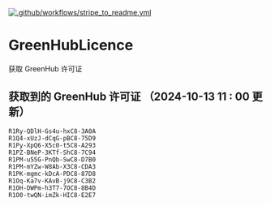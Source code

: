 [![.github/workflows/stripe_to_readme.yml](https://github.com/zjx-kimi/GreenHubLicence/actions/workflows/stripe_to_readme.yml/badge.svg)](https://github.com/zjx-kimi/GreenHubLicence/actions/workflows/stripe_to_readme.yml)
# GreenHubLicence
获取 GreenHub 许可证
## 获取到的 GreenHub 许可证 （2024-10-13 11 : 00 更新）
```
R1Ry-QDlH-Gs4u-hxC8-3A0A
R1Q4-xUzJ-dCqG-pBC8-75D9
R1Py-XpQ6-X5c0-t5C8-A293
R1PZ-BNeP-3KTf-ShC8-7C94
R1PM-u55G-PnQb-SwC8-D7B0
R1PM-mYZw-W8Ab-X3C8-CDA3
R1PK-mgmc-kDcA-PDC8-87D8
R1Oq-Ka7v-KAvB-j9C8-C3B2
R1OH-DWPm-h3T7-7OC8-8B4D
R1O0-twQN-imZk-HIC8-E2E7
```
